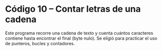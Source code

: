 # Código 10 – Contar letras de una cadena

Este programa recorre una cadena de texto y cuenta cuántos caracteres contiene hasta encontrar el final (byte nulo). Se eligió para practicar el uso de punteros, bucles y contadores.
